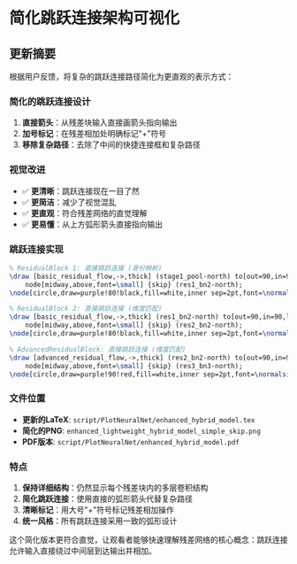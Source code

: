 # 简化跳跃连接架构可视化

## 更新摘要

根据用户反馈，将复杂的跳跃连接路径简化为更直观的表示方式：

### 简化的跳跃连接设计

1. **直接箭头**：从残差块输入直接画箭头指向输出
2. **加号标记**：在残差相加处明确标记"+"符号
3. **移除复杂路径**：去除了中间的快捷连接框和复杂路径

### 视觉改进

- ✅ **更清晰**：跳跃连接现在一目了然
- ✅ **更简洁**：减少了视觉混乱
- ✅ **更直观**：符合残差网络的直觉理解
- ✅ **更易懂**：从上方弧形箭头直接指向输出

### 跳跃连接实现

```latex
% ResidualBlock 1: 直接跳跃连接 (身份映射)
\draw [basic_residual_flow,->,thick] (stage1_pool-north) to[out=90,in=90,looseness=0.8] 
    node[midway,above,font=\small] {skip} (res1_bn2-north);
\node[circle,draw=purple!80!black,fill=white,inner sep=2pt,font=\normalsize] at (22.5,1.5) {\textbf{+}};

% ResidualBlock 2: 直接跳跃连接 (维度匹配)
\draw [basic_residual_flow,->,thick] (res1_bn2-north) to[out=90,in=90,looseness=1.0] 
    node[midway,above,font=\small] {skip} (res2_bn2-north);
\node[circle,draw=purple!80!black,fill=white,inner sep=2pt,font=\normalsize] at (33,1.5) {\textbf{+}};

% AdvancedResidualBlock: 直接跳跃连接 (维度匹配)
\draw [advanced_residual_flow,->,thick] (res2_bn2-north) to[out=90,in=90,looseness=1.2] 
    node[midway,above,font=\small] {skip} (res3_bn3-north);
\node[circle,draw=purple!90!red,fill=white,inner sep=2pt,font=\normalsize] at (48,1.5) {\textbf{+}};
```

### 文件位置

- **更新的LaTeX**: `script/PlotNeuralNet/enhanced_hybrid_model.tex`
- **简化的PNG**: `enhanced_lightweight_hybrid_model_simple_skip.png`
- **PDF版本**: `script/PlotNeuralNet/enhanced_hybrid_model.pdf`

### 特点

1. **保持详细结构**：仍然显示每个残差块内的多层卷积结构
2. **简化跳跃连接**：使用直接的弧形箭头代替复杂路径
3. **清晰标记**：用大号"+"符号标记残差相加操作
4. **统一风格**：所有跳跃连接采用一致的弧形设计

这个简化版本更符合直觉，让观看者能够快速理解残差网络的核心概念：跳跃连接允许输入直接绕过中间层到达输出并相加。
